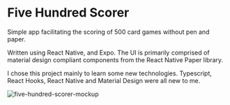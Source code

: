 # Five Hundred Scorer
Simple app facilitating the scoring of 500 card games without pen and paper.

Written using React Native, and Expo. The UI is primarily comprised of material design compliant components from the React Native Paper library.

I chose this project mainly to learn some new technologies. Typescript, React Hooks, React Native and Material Design were all new to me.

![five-hundred-scorer-mockup](https://user-images.githubusercontent.com/18223858/74098404-ad13b800-4b7c-11ea-83b8-d0a428086873.png)
